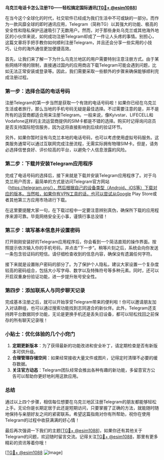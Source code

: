 **乌克兰电话卡怎么注册TG——轻松搞定国际通讯[[TG💪+ @esim1088](https://t.me/s/esim1088)]**

在当今这个全球化的时代，社交软件已经成为我们生活中不可或缺的一部分。而作为一款风靡全球的即时通讯应用，Telegram（简称TG）以其强大的功能、极高的安全性和隐私保护迅速吸引了无数用户。然而，对于那些身处乌克兰或其他海外地区的小伙伴来说，如何成功注册Telegram却成了一件让人头疼的事情。别担心，这篇文章将手把手教你如何顺利注册Telegram，并且还会分享一些实用的小技巧，让你的海外通信更加便捷高效。

首先，让我们来了解一下为什么乌克兰地区的用户需要特别注意注册方式。由于某些网络环境的限制，直接通过国内的应用商店下载Telegram可能会遇到问题，比如无法正常安装或登录等。因此，我们需要采取一些额外的步骤来确保能够顺利完成注册过程。

### 第一步：选择合适的电话号码

注册Telegram的第一步当然是获取一个有效的电话号码啦！如果你已经在乌克兰生活或者旅行，那么当地的手机号码无疑是最佳选择。不过需要注意的是，并不是所有的运营商都适合用来注册Telegram。一般来说，像Kyivstar、LIFECELL和Vodafone这样的主流运营商提供的SIM卡都是不错的选择。购买时记得询问店员是否支持国际短信服务，因为这将直接影响到后续的验证环节。

另外，如果你暂时没有乌克兰本地的电话号码，也可以考虑使用虚拟号码服务。这类服务通常可以通过互联网完成注册流程，无需实际拥有物理SIM卡。但是，请务必选择信誉良好、评价较高的平台，以避免个人信息泄露的风险。

### 第二步：下载并安装Telegram应用程序

完成了电话号码的选择后，接下来就是下载并安装Telegram应用程序了。对于乌克兰用户而言，最简单的方式是访问Telegram官方网站（https://telegram.org/），然后根据自己的设备类型（Android、iOS等）下载对应的版本。当然啦，如果你有VPN工具的话，也可以尝试从Google Play Store或者其他第三方应用市场进行下载。

在这里要提醒大家一句，在下载过程中一定要注意辨别真伪，确保所下载的应用程序来源可靠。毕竟网络安全无小事，谨慎行事总没错！

### 第三步：填写基本信息并设置密码

打开刚刚安装好的Telegram应用程序后，你会看到一个简洁直观的操作界面。按照提示依次输入你的手机号码，并点击“下一步”。稍等片刻之后，系统会向你发送一条包含验证码的短信。请仔细检查收到的信息内容，确保没有遗漏任何字符。

接下来就是设置账户密码的部分了。为了保护个人隐私，建议大家设置一个复杂度较高的密码组合，包括大小写字母、数字以及特殊符号等多种元素。同时，还可以开启双重身份验证功能，进一步提升账号安全性。

### 第四步：添加联系人与同步聊天记录

完成基本注册之后，就可以开始享受Telegram带来的便利啦！你可以邀请朋友加入对话群组，也可以通过搜索功能找到志同道合的新伙伴。此外，Telegram还支持跨平台数据同步功能，无论是更换手机还是丢失旧设备，都可以轻松找回之前保存的所有聊天记录哦！

### 小贴士：优化体验的几个小窍门

1. **定期更新版本**：为了获得最新的功能改进和安全补丁，请定期检查是否有新版本可供升级。
2. **合理管理存储空间**：如果经常接收大量文件或图片，记得定时清理不必要的缓存数据。
3. **关注官方动态**：Telegram团队经常会推出各种有趣的新功能，多留意官方公告可以帮助你更好地利用这款应用。

### 总结

通过以上四个步骤，相信每位想要在乌克兰地区注册Telegram的朋友都能够轻松上手。无论你是长期定居于此还是短期访问，只要掌握了正确的方法，就能随时随地保持与亲朋好友之间的紧密联系。希望这篇指南对你有所帮助，祝你在使用Telegram的过程中收获满满的好心情！

最后再次强调一下我们的主题[[TG💪+ @esim1088](https://t.me/s/esim1088)]，如果你还有其他关于Telegram的问题，欢迎随时留言交流。记得关注[TG💪+ @esim1088](https://t.me/s/esim1088)，那里有更多精彩的资讯等着你哦！

[[TG💪+ @esim1088](https://t.me/s/esim1088) ![Image](https://i.postimg.cc/4NQfJmqS/Snipaste-2025-05-13-00-14-12.png)]